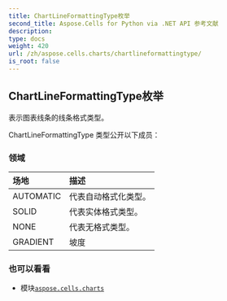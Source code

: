 ```yaml
---
title: ChartLineFormattingType枚举
second_title: Aspose.Cells for Python via .NET API 参考文献
description:
type: docs
weight: 420
url: /zh/aspose.cells.charts/chartlineformattingtype/
is_root: false
---
```

## ChartLineFormattingType枚举
表示图表线条的线条格式类型。



ChartLineFormattingType 类型公开以下成员：

### 领域
|场地|描述|
| :- | :- |
| AUTOMATIC |代表自动格式化类型。|
| SOLID |代表实体格式类型。|
| NONE |代表无格式类型。|
| GRADIENT |坡度|



### 也可以看看
* 模块[`aspose.cells.charts`](..)
